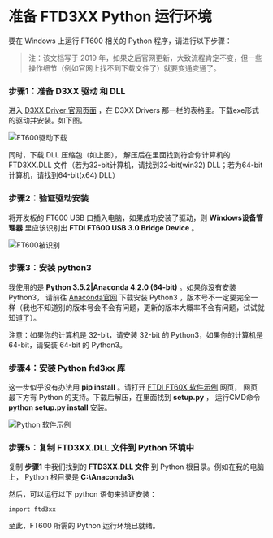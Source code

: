 准备 FTD3XX Python 运行环境
====================================

要在 Windows 上运行 FT600 相关的 Python 程序，请进行以下步骤： 

> 注：该文档写于 2019 年，如果之后官网更新，大致流程肯定不变，但一些操作细节（例如官网上找不到下载文件了）就要变通变通了。

### 步骤1：准备 D3XX 驱动 和 DLL

进入 [D3XX Driver 官网页面](https://www.ftdichip.com/Drivers/D3XX.htm) ，在 D3XX Drivers 那一栏的表格里。下载exe形式的驱动并安装。如下图。

![FT600驱动下载](https://github.com/WangXuan95/FTDI-245fifo-interface/blob/master/doc/ft600_driver_download.png)

同时，下载 DLL 压缩包（如上图）， 解压后在里面找到符合你计算机的 FTD3XX.DLL 文件（若为32-bit计算机，请找到32-bit(win32) DLL；若为64-bit计算机，请找到64-bit(x64) DLL）

### 步骤2：验证驱动安装

将开发板的 FT600 USB 口插入电脑，如果成功安装了驱动，则 **Windows设备管理器** 里应该识别出 **FTDI FT600 USB 3.0 Bridge Device** 。

![FT600被识别](https://github.com/WangXuan95/FTDI-245fifo-interface/blob/master/doc/ft600_ready.png)

### 步骤3：安装 python3

我使用的是 **Python 3.5.2|Anaconda 4.2.0 (64-bit)** 。如果你没有安装 Python3， 请前往 [Anaconda官网](https://www.anaconda.com/distribution/) 下载安装 Python3 ，版本号不一定要完全一样（我也不知道别的版本号会不会有问题，更新的版本大概率不会有问题，试试就知道了）。

注意：如果你的计算机是 32-bit，请安装 32-bit 的 Python3，如果你的计算机是 64-bit，请安装 64-bit 的 Python3。

### 步骤4：安装 Python ftd3xx 库

这一步似乎没有办法用 **pip install** 。请打开 [FTDI FT60X 软件示例](http://www.ftdichip.cn/Support/SoftwareExamples/FT60X.htm) 网页， 网页最下方有 Python 的支持。下载后解压，在里面找到 **setup.py** ， 运行CMD命令 **python setup.py install** 安装。 

![Python 软件示例](https://github.com/WangXuan95/FTDI-245fifo-interface/blob/master/doc/ftd3xx_python_install.png)

### 步骤5：复制 FTD3XX.DLL 文件到 Python 环境中

复制 **步骤1** 中我们找到的 **FTD3XX.DLL 文件** 到 Python 根目录。例如在我的电脑上， Python 根目录是 **C:\\Anaconda3\\**

然后，可以运行以下 python 语句来验证安装：

```
import ftd3xx
```

至此，FT600 所需的 Python 运行环境已就绪。
